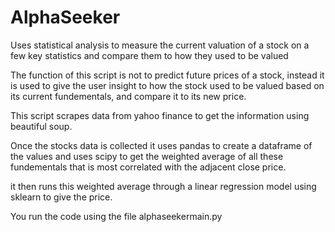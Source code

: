 # AlphaSeeker
Uses statistical analysis to measure the current valuation of a stock on a few key statistics and compare them to how they used to be valued

The function of this script is not to predict future prices of a stock, instead it is used to give the user insight to how the stock used to be valued based on its current fundementals, and compare it to its new price.

This script scrapes data from yahoo finance to get the information using beautiful soup.

Once the stocks data is collected it uses pandas to create a dataframe of the values and uses scipy to get the weighted average of all these fundementals that is most correlated with the adjacent close price.

it then runs this weighted average through a linear regression model using sklearn to give the price.

You run the code using the file alphaseekermain.py 
